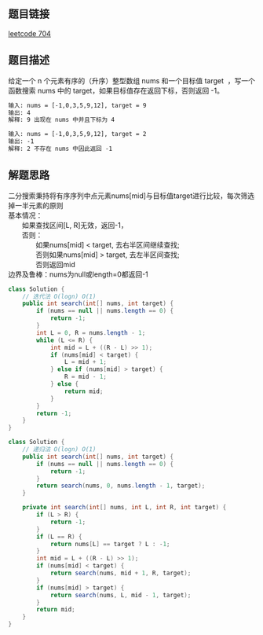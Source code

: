 ## 题目链接

[leetcode 704](https://leetcode.cn/problems/binary-search/)

## 题目描述

给定一个 n 个元素有序的（升序）整型数组 nums 和一个目标值 target  ，写一个函数搜索 nums 中的 target，如果目标值存在返回下标，否则返回 -1。

```html
输入: nums = [-1,0,3,5,9,12], target = 9
输出: 4
解释: 9 出现在 nums 中并且下标为 4

输入: nums = [-1,0,3,5,9,12], target = 2
输出: -1
解释: 2 不存在 nums 中因此返回 -1
```

## 解题思路

二分搜索秉持将有序序列中点元素nums[mid]与目标值target进行比较，每次筛选掉一半元素的原则  
基本情况：  
　　如果查找区间[L, R]无效，返回-1，  
　　否则：  
　　　　如果nums[mid] < target, 去右半区间继续查找;  
　　　　否则如果nums[mid] > target, 去左半区间查找;  
　　　　否则返回mid  
边界及鲁棒：nums为null或length=0都返回-1


```JAVA
class Solution {
    // 迭代法 O(logn) O(1)
    public int search(int[] nums, int target) {
        if (nums == null || nums.length == 0) {
            return -1;
        }
        int L = 0, R = nums.length - 1;
        while (L <= R) {
            int mid = L + ((R - L) >> 1);
            if (nums[mid] < target) {
                L = mid + 1;
            } else if (nums[mid] > target) {
                R = mid - 1;
            } else {
                return mid;
            }
        }
        return -1;
    }
}
```
```JAVA
class Solution {
    // 递归法 O(logn) O(1)
    public int search(int[] nums, int target) {
        if (nums == null || nums.length == 0) {
            return -1;
        }
        return search(nums, 0, nums.length - 1, target);
    }

    private int search(int[] nums, int L, int R, int target) {
        if (L > R) {
            return -1;
        }
        if (L == R) {
            return nums[L] == target ? L : -1;
        }
        int mid = L + ((R - L) >> 1);
        if (nums[mid] < target) {
            return search(nums, mid + 1, R, target);
        }
        if (nums[mid] > target) {
            return search(nums, L, mid - 1, target);
        }
        return mid;
    }
}
```

